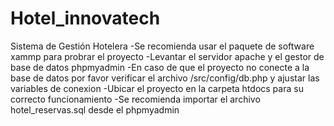# Hotel_innovatech
 Sistema de Gestión Hotelera
-Se recomienda usar el paquete de software xammp para probrar el proyecto
-Levantar el servidor apache y el gestor de base de datos phpmyadmin
-En caso de que el proyecto no conecte a la base de datos por favor verificar el archivo /src/config/db.php y ajustar las variables de conexion
-Ubicar el proyecto en la carpeta htdocs para su correcto funcionamiento
-Se recomienda importar el archivo hotel_reservas.sql desde el phpmyadmin